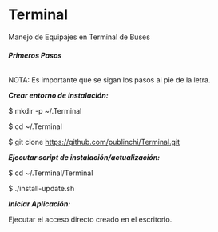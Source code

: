 # Terminal
Manejo de Equipajes en Terminal de Buses

###### **Primeros Pasos**

NOTA: Es importante que se sigan los pasos al pie de la letra.

**_Crear entorno de instalación:_**

$ mkdir -p ~/.Terminal

$ cd ~/.Terminal

$ git clone https://github.com/publinchi/Terminal.git

**_Ejecutar script de instalación/actualización:_**

$ cd ~/.Terminal/Terminal

$ ./install-update.sh

**_Iniciar Aplicación:_**

Ejecutar el acceso directo creado en el escritorio.

